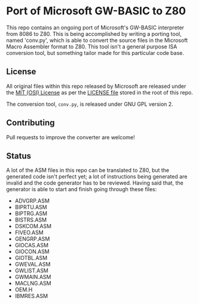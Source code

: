 # Port of Microsoft GW-BASIC to Z80

This repo contains an ongoing port of Microsoft's GW-BASIC interpreter from 8086 to Z80.  This
is being accomplished by writing a porting tool, named 'conv.py', which is able to convert the
source files in the Microsoft Macro Assembler format to Z80.  This tool isn't a general purpose
ISA conversion tool, but something tailor made for this particular code base.

## License

All original files within this repo released by Microsoft are released under
the [MIT (OSI) License]( https://en.wikipedia.org/wiki/MIT_License) as per
the [LICENSE file](https://github.com/Microsoft/GW-BASIC/blob/master/LICENSE) stored in
the root of this repo.

The conversion tool, `conv.py`, is released under GNU GPL version 2.

## Contributing

Pull requests to improve the converter are welcome!

## Status

A lot of the ASM files in this repo can be translated to Z80, but the generated code isn't
perfect yet; a lot of instructions being generated are invalid and the code generator has to
be reviewed.  Having said that, the generator is able to start and finish going through these
files:

  * ADVGRP.ASM
  * BIPRTU.ASM
  * BIPTRG.ASM
  * BISTRS.ASM
  * DSKCOM.ASM
  * FIVEO.ASM
  * GENGRP.ASM
  * GIOCAS.ASM
  * GIOCON.ASM
  * GIOTBL.ASM
  * GWEVAL.ASM
  * GWLIST.ASM
  * GWMAIN.ASM
  * MACLNG.ASM
  * OEM.H
  * IBMRES.ASM
